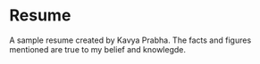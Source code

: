 # Resume

A sample resume created by Kavya Prabha. The facts and figures mentioned are true to my belief and knowlegde.